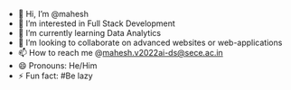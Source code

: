 - 👋 Hi, I’m @mahesh
- 👀 I’m interested in Full Stack Development
- 🌱 I’m currently learning Data Analytics
- 💞️ I’m looking to collaborate on advanced websites or web-applications
- 📫 How to reach me @mahesh.v2022ai-ds@sece.ac.in
- 😄 Pronouns: He/Him
- ⚡ Fun fact: #Be lazy

<!---
ravanasurat/ravanasurat is a ✨ special ✨ repository because its `README.md` (this file) appears on your GitHub profile.
You can click the Preview link to take a look at your changes.
--->

